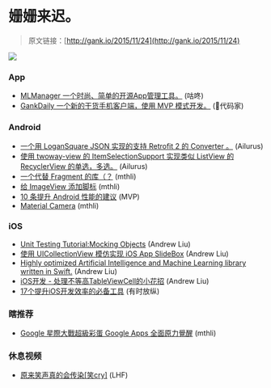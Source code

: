 # 姗姗来迟。

> 原文链接：[http://gank.io/2015/11/24](http://gank.io/2015/11/24)

![](http://ww2.sinaimg.cn/large/7a8aed7bjw1eybuo04j6dj20hq0qon0s.jpg)

### App

* [MLManager 一个时尚、简单的开源App管理工具。](https://github.com/javiersantos/MLManager) (咕咚)
* [GankDaily 一个新的干货手机客户端，使用 MVP 模式开发。](https://github.com/maoruibin/GankDaily) (代码家)

### Android

* [一个用 LoganSquare JSON 实现的支持 Retrofit 2 的 Converter 。](https://github.com/aurae/retrofit) (Ailurus)
* [使用 twoway-view 的 ItemSelectionSupport 实现类似 ListView 的 RecyclerView 的单选，多选。](https://plus.google.com/) (Ailurus)
* [一个代替 Fragment 的库（？](https://github.com/pyricau/fragnums) (mthli)
* [给 ImageView 添加脚标](https://github.com/yesidlazaro/BadgedImageview) (mthli)
* [10 条提升 Android 性能的建议](https://realm.io/cn/news/droidcon) (MVP)
* [Material Camera](https://github.com/afollestad/material) (mthli)

### iOS

* [Unit Testing Tutorial:Mocking Objects](http://www.jianshu.com/p/17553a452619) (Andrew Liu)
* [使用 UICollectionView 模仿实现 iOS App SlideBox](https://github.com/adow/SlideBoxDemo?hmsr=toutiao.io&amp) (Andrew Liu)
* [Highly optimized Artificial Intelligence and Machine Learning library written in Swift.](https://github.com/collinhundley/Swift) (Andrew Liu)
* [iOS开发 - 处理不等高TableViewCell的小花招](http://www.jianshu.com/p/a0342ee86431) (Andrew Liu)
* [17个提升iOS开发效率的必备工具](http://www.youxituoluo.com/99011.html) (有时放纵)

### 瞎推荐

* [Google 星際大戰超級彩蛋 Google Apps 全面原力覺醒](http://www.playpcesor.com/2015/11/google) (mthli)

### 休息视频

* [原来笑声真的会传染[笑cry]](http://www.miaopai.com/show/Bt4CfeoN0Qx2sB9Y) (LHF)

